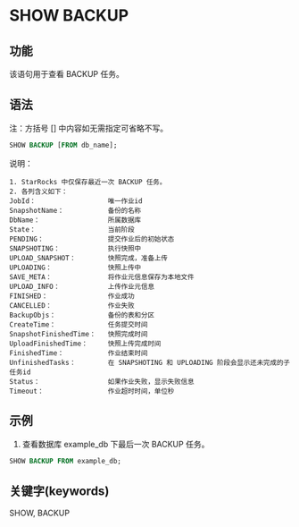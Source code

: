 # SHOW BACKUP

## 功能

该语句用于查看 BACKUP 任务。

## 语法

注：方括号 [] 中内容如无需指定可省略不写。

```sql
SHOW BACKUP [FROM db_name];
```

说明：

```plain text
1. StarRocks 中仅保存最近一次 BACKUP 任务。
2. 各列含义如下：
JobId：                  唯一作业id
SnapshotName：           备份的名称
DbName：                 所属数据库
State：                  当前阶段
PENDING：                提交作业后的初始状态
SNAPSHOTING：            执行快照中
UPLOAD_SNAPSHOT：        快照完成，准备上传
UPLOADING：              快照上传中
SAVE_META：              将作业元信息保存为本地文件
UPLOAD_INFO：            上传作业元信息
FINISHED：               作业成功
CANCELLED：              作业失败
BackupObjs：             备份的表和分区
CreateTime：             任务提交时间
SnapshotFinishedTime：   快照完成时间
UploadFinishedTime：     快照上传完成时间
FinishedTime：           作业结束时间
UnfinishedTasks：        在 SNAPSHOTING 和 UPLOADING 阶段会显示还未完成的子任务id
Status：                 如果作业失败，显示失败信息
Timeout：                作业超时时间，单位秒
```

## 示例

1. 查看数据库 example_db 下最后一次 BACKUP 任务。

```sql
SHOW BACKUP FROM example_db;
```

## 关键字(keywords)

SHOW, BACKUP
